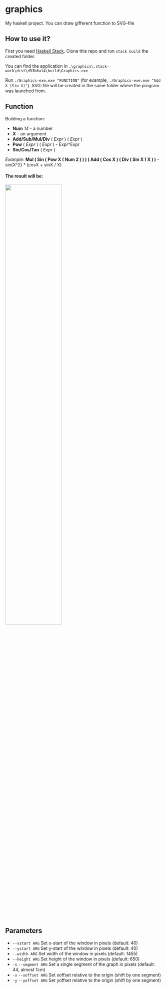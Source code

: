# graphics

My haskell project. You can draw gifferent function to SVG-file

## How to use it?

First you need <a href="https://docs.haskellstack.org/en/stable/README/">Haskell Stack</a>.
Clone this repo and run `stack build` the created folder.

You can find the application in `.\graphics\.stack-work\dist\d53b6a14\build\Graphics-exe`

Run `./Graphics-exe.exe "FUNCTION"` (for example, `./Graphics-exe.exe "Add X (Sin X)"`). SVG-file will be created in the same folder where the program was launched from.

## Function

Building a function:
- **Num**  _14_ - a number
- **X** - an argument
- **Add/Sub/Mul/Div**  ( _Expr_ ) ( _Expr_ )
- **Pow**  ( _Expr_ ) ( _Expr_ ) - Expr^Expr
- **Sin/Cos/Tan**  ( _Expr_ )

_Example_: **Mul ( Sin ( Pow X ( Num 2 ) ) ) ( Add ( Cos X ) ( Div ( Sin X ) X ) )**  - sin(X^2) \* (cosX + sinX / X)

#### The result will be: 
<img style="width: 60%" src="https://i.imgur.com/zcaGOzn.png">

## Parameters
-  `--xstart ARG` Set x-start of the window in pixels (default: 40)
-  `--ystart ARG` Set y-start of the window in pixels (default: 40)
-  `--width ARG` Set width of the window in pixels (default: 1455)
-  `--height ARG` Set height of the window in pixels (default: 650)
-  `-s` `--segment ARG` Set a single segment of the graph in pixels (default: 44, almost 1cm)
-  `-x` `--xoffset ARG` Set xoffset relative to the origin (shift by one segment)
-  `-y` `--yoffset ARG` Set yoffset relative to the origin (shift by one segment)
